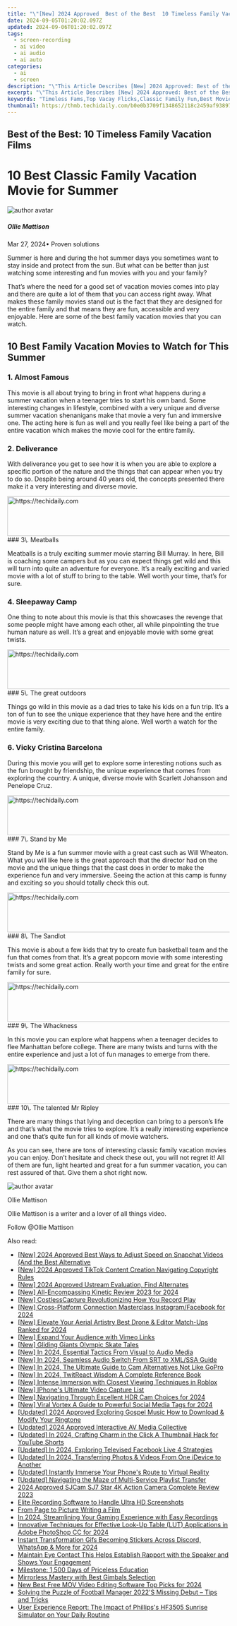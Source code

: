 ```yaml
---
title: "\"[New] 2024 Approved  Best of the Best  10 Timeless Family Vacation Films\""
date: 2024-09-05T01:20:02.097Z
updated: 2024-09-06T01:20:02.097Z
tags: 
  - screen-recording
  - ai video
  - ai audio
  - ai auto
categories: 
  - ai
  - screen
description: "\"This Article Describes [New] 2024 Approved: Best of the Best: 10 Timeless Family Vacation Films\""
excerpt: "\"This Article Describes [New] 2024 Approved: Best of the Best: 10 Timeless Family Vacation Films\""
keywords: "Timeless Fams,Top Vacay Flicks,Classic Family Fun,Best Movie Trips,Ultimate Kid Getsaw,Epic Family Films,Top Vacay Classics"
thumbnail: https://thmb.techidaily.com/b0e0b3709f1348652118c2459af9389796059e0f6579c4e1ae20b05da950739b.jpg
---
```


## Best of the Best: 10 Timeless Family Vacation Films

# 10 Best Classic Family Vacation Movie for Summer

![author avatar](https://images.wondershare.com/filmora/article-images/ollie-mattison.jpg)

##### Ollie Mattison

 Mar 27, 2024• Proven solutions

 Summer is here and during the hot summer days you sometimes want to stay inside and protect from the sun. But what can be better than just watching some interesting and fun movies with you and your family?

 That’s where the need for a good set of vacation movies comes into play and there are quite a lot of them that you can access right away. What makes these family movies stand out is the fact that they are designed for the entire family and that means they are fun, accessible and very enjoyable. Here are some of the best family vacation movies that you can watch.

## 10 Best Family Vacation Movies to Watch for This Summer

### 1\. Almost Famous

 This movie is all about trying to bring in front what happens during a summer vacation when a teenager tries to start his own band. Some interesting changes in lifestyle, combined with a very unique and diverse summer vacation shenanigans make that movie a very fun and immersive one. The acting here is fun as well and you really feel like being a part of the entire vacation which makes the movie cool for the entire family.

### 2\. Deliverance

 With deliverance you get to see how it is when you are able to explore a specific portion of the nature and the things that can appear when you try to do so. Despite being around 40 years old, the concepts presented there make it a very interesting and diverse movie.

<!-- affiliate ads begin -->
<a href="https://appsumo.8odi.net/c/5597632/2105870/7443" target="_top" id="2105870">
  <img src="//a.impactradius-go.com/display-ad/7443-2105870" border="0" alt="https://techidaily.com" width="728" height="90"/>
</a>
<img height="0" width="0" src="https://appsumo.8odi.net/i/5597632/2105870/7443" style="position:absolute;visibility:hidden;" border="0" />
<!-- affiliate ads end -->
### 3\. Meatballs

 Meatballs is a truly exciting summer movie starring Bill Murray. In here, Bill is coaching some campers but as you can expect things get wild and this will turn into quite an adventure for everyone. It’s a really exciting and varied movie with a lot of stuff to bring to the table. Well worth your time, that’s for sure.

### 4\. Sleepaway Camp

 One thing to note about this movie is that this showcases the revenge that some people might have among each other, all while pinpointing the true human nature as well. It’s a great and enjoyable movie with some great twists.

<!-- affiliate ads begin -->
<a href="https://aligracehair.sjv.io/c/5597632/1896510/19272" target="_top" id="1896510">
  <img src="//a.impactradius-go.com/display-ad/19272-1896510" border="0" alt="https://techidaily.com" width="728" height="90"/>
</a>
<img height="0" width="0" src="https://aligracehair.sjv.io/i/5597632/1896510/19272" style="position:absolute;visibility:hidden;" border="0" />
<!-- affiliate ads end -->
### 5\. The great outdoors

 Things go wild in this movie as a dad tries to take his kids on a fun trip. It’s a ton of fun to see the unique experience that they have here and the entire movie is very exciting due to that thing alone. Well worth a watch for the entire family.

### 6\. Vicky Cristina Barcelona

 During this movie you will get to explore some interesting notions such as the fun brought by friendship, the unique experience that comes from exploring the country. A unique, diverse movie with Scarlett Johansson and Penelope Cruz.

<!-- affiliate ads begin -->
<a href="https://malaysia-healthcare-travel-council.pxf.io/c/5597632/1557747/17382" target="_top" id="1557747">
  <img src="//a.impactradius-go.com/display-ad/17382-1557747" border="0" alt="https://techidaily.com" width="728" height="90"/>
</a>
<img height="0" width="0" src="https://malaysia-healthcare-travel-council.pxf.io/i/5597632/1557747/17382" style="position:absolute;visibility:hidden;" border="0" />
<!-- affiliate ads end -->
### 7\. Stand by Me

 Stand by Me is a fun summer movie with a great cast such as Will Wheaton. What you will like here is the great approach that the director had on the movie and the unique things that the cast does in order to make the experience fun and very immersive. Seeing the action at this camp is funny and exciting so you should totally check this out.

<!-- affiliate ads begin -->
<a href="https://appsumo.8odi.net/c/5597632/2111995/7443" target="_top" id="2111995">
  <img src="//a.impactradius-go.com/display-ad/7443-2111995" border="0" alt="https://techidaily.com" width="728" height="90"/>
</a>
<img height="0" width="0" src="https://appsumo.8odi.net/i/5597632/2111995/7443" style="position:absolute;visibility:hidden;" border="0" />
<!-- affiliate ads end -->
### 8\. The Sandlot

 This movie is about a few kids that try to create fun basketball team and the fun that comes from that. It’s a great popcorn movie with some interesting twists and some great action. Really worth your time and great for the entire family for sure.

<!-- affiliate ads begin -->
<a href="https://aligracehair.sjv.io/c/5597632/1880960/19272" target="_top" id="1880960">
  <img src="//a.impactradius-go.com/display-ad/19272-1880960" border="0" alt="https://techidaily.com" width="728" height="90"/>
</a>
<img height="0" width="0" src="https://aligracehair.sjv.io/i/5597632/1880960/19272" style="position:absolute;visibility:hidden;" border="0" />
<!-- affiliate ads end -->
### 9\. The Whackness

 In this movie you can explore what happens when a teenager decides to flee Manhattan before college. There are many twists and turns with the entire experience and just a lot of fun manages to emerge from there.

<!-- affiliate ads begin -->
<a href="https://aligracehair.sjv.io/c/5597632/1934142/19272" target="_top" id="1934142">
  <img src="//a.impactradius-go.com/display-ad/19272-1934142" border="0" alt="https://techidaily.com" width="728" height="90"/>
</a>
<img height="0" width="0" src="https://aligracehair.sjv.io/i/5597632/1934142/19272" style="position:absolute;visibility:hidden;" border="0" />
<!-- affiliate ads end -->
### 10\. The talented Mr Ripley

 There are many things that lying and deception can bring to a person’s life and that’s what the movie tries to explore. It’s a really interesting experience and one that’s quite fun for all kinds of movie watchers.

 As you can see, there are tons of interesting classic family vacation movies you can enjoy. Don’t hesitate and check these out, you will not regret it! All of them are fun, light hearted and great for a fun summer vacation, you can rest assured of that. Give them a shot right now.

![author avatar](https://images.wondershare.com/filmora/article-images/ollie-mattison.jpg)

Ollie Mattison

Ollie Mattison is a writer and a lover of all things video.

Follow @Ollie Mattison


<ins class="adsbygoogle"
     style="display:block"
     data-ad-format="autorelaxed"
     data-ad-client="ca-pub-7571918770474297"
     data-ad-slot="1223367746"></ins>



<ins class="adsbygoogle"
     style="display:block"
     data-ad-client="ca-pub-7571918770474297"
     data-ad-slot="8358498916"
     data-ad-format="auto"
     data-full-width-responsive="true"></ins>






<span class="atpl-alsoreadstyle">Also read:</span>
<div><ul>
<li><a href="https://fox-direct.techidaily.com/new-2024-approved-best-ways-to-adjust-speed-on-snapchat-videos-and-the-best-alternative/"><u>[New] 2024 Approved  Best Ways to Adjust Speed on Snapchat Videos (And the Best Alternative</u></a></li>
<li><a href="https://tiktok-videos.techidaily.com/new-2024-approved-tiktok-content-creation-navigating-copyright-rules/"><u>[New] 2024 Approved  TikTok Content Creation  Navigating Copyright Rules</u></a></li>
<li><a href="https://fox-direct.techidaily.com/new-2024-approved-ustream-evaluation-find-alternates/"><u>[New] 2024 Approved  Ustream Evaluation, Find Alternates</u></a></li>
<li><a href="https://fox-direct.techidaily.com/new-all-encompassing-kinetic-review-2023-for-2024/"><u>[New] All-Encompassing Kinetic Review 2023 for 2024</u></a></li>
<li><a href="https://on-screen-recording.techidaily.com/new-costlesscapture-revolutionizing-how-you-record-play/"><u>[New] CostlessCapture  Revolutionizing How You Record Play</u></a></li>
<li><a href="https://instagram-video-files.techidaily.com/new-cross-platform-connection-masterclass-instagramfacebook-for-2024/"><u>[New] Cross-Platform Connection Masterclass  Instagram/Facebook for 2024</u></a></li>
<li><a href="https://fox-direct.techidaily.com/new-elevate-your-aerial-artistry-best-drone-and-editor-match-ups-ranked-for-2024/"><u>[New] Elevate Your Aerial Artistry  Best Drone & Editor Match-Ups Ranked for 2024</u></a></li>
<li><a href="https://vimeo-videos.techidaily.com/new-expand-your-audience-with-vimeo-links/"><u>[New] Expand Your Audience with Vimeo Links</u></a></li>
<li><a href="https://fox-direct.techidaily.com/new-gliding-giants-olympic-skate-tales/"><u>[New] Gliding Giants  Olympic Skate Tales</u></a></li>
<li><a href="https://fox-direct.techidaily.com/new-in-2024-essential-tactics-from-visual-to-audio-media/"><u>[New] In 2024, Essential Tactics  From Visual to Audio Media</u></a></li>
<li><a href="https://fox-direct.techidaily.com/new-in-2024-seamless-audio-switch-from-srt-to-xmlssa-guide/"><u>[New] In 2024, Seamless Audio Switch  From SRT to XML/SSA Guide</u></a></li>
<li><a href="https://fox-direct.techidaily.com/new-in-2024-the-ultimate-guide-to-cam-alternatives-not-like-gopro/"><u>[New] In 2024, The Ultimate Guide to Cam Alternatives Not Like GoPro</u></a></li>
<li><a href="https://twitter-videos.techidaily.com/new-in-2024-twitreact-wisdom-a-complete-reference-book/"><u>[New] In 2024, TwitReact Wisdom  A Complete Reference Book</u></a></li>
<li><a href="https://fox-direct.techidaily.com/new-intense-immersion-with-closest-viewing-techniques-in-roblox/"><u>[New] Intense Immersion with Closest Viewing Techniques in Roblox</u></a></li>
<li><a href="https://fox-direct.techidaily.com/new-iphones-ultimate-video-capture-list/"><u>[New] IPhone's Ultimate Video Capture List</u></a></li>
<li><a href="https://fox-direct.techidaily.com/new-navigating-through-excellent-hdr-cam-choices-for-2024/"><u>[New] Navigating Through Excellent HDR Cam Choices for 2024</u></a></li>
<li><a href="https://youtube-lab.techidaily.com/iral-vortex-a-guide-to-powerful-social-media-tags-for-2024/"><u>[New] Viral Vortex  A Guide to Powerful Social Media Tags for 2024</u></a></li>
<li><a href="https://fox-direct.techidaily.com/updated-2024-approved-exploring-gospel-music-how-to-download-and-modify-your-ringtone/"><u>[Updated] 2024 Approved  Exploring Gospel Music  How to Download & Modify Your Ringtone</u></a></li>
<li><a href="https://fox-direct.techidaily.com/updated-2024-approved-interactive-av-media-collective/"><u>[Updated] 2024 Approved  Interactive AV Media Collective</u></a></li>
<li><a href="https://facebook-video-share.techidaily.com/updated-in-2024-crafting-charm-in-the-click-a-thumbnail-hack-for-youtube-shorts/"><u>[Updated] In 2024, Crafting Charm in the Click  A Thumbnail Hack for YouTube Shorts</u></a></li>
<li><a href="https://facebook-video-files.techidaily.com/updated-in-2024-exploring-televised-facebook-live-4-strategies/"><u>[Updated] In 2024, Exploring Televised Facebook Live  4 Strategies</u></a></li>
<li><a href="https://fox-direct.techidaily.com/updated-in-2024-transferring-photos-and-videos-from-one-idevice-to-another/"><u>[Updated] In 2024, Transferring Photos & Videos From One iDevice to Another</u></a></li>
<li><a href="https://fox-direct.techidaily.com/updated-instantly-immerse-your-phones-route-to-virtual-reality/"><u>[Updated] Instantly Immerse  Your Phone's Route to Virtual Reality</u></a></li>
<li><a href="https://fox-direct.techidaily.com/updated-navigating-the-maze-of-multi-service-playlist-transfer/"><u>[Updated] Navigating the Maze of Multi-Service Playlist Transfer</u></a></li>
<li><a href="https://extra-guidance.techidaily.com/2024-approved-sjcam-sj7-star-4k-action-camera-complete-review-2023/"><u>2024 Approved  SJCam SJ7 Star 4K Action Camera Complete Review 2023</u></a></li>
<li><a href="https://screen-capture.techidaily.com/elite-recording-software-to-handle-ultra-hd-screenshots/"><u>Elite Recording Software to Handle Ultra HD Screenshots</u></a></li>
<li><a href="https://fox-direct.techidaily.com/from-page-to-picture-writing-a-film/"><u>From Page to Picture  Writing a Film</u></a></li>
<li><a href="https://screen-mirroring-recording.techidaily.com/in-2024-streamlining-your-gaming-experience-with-easy-recordings/"><u>In 2024, Streamlining Your Gaming Experience with Easy Recordings</u></a></li>
<li><a href="https://fox-direct.techidaily.com/innovative-techniques-for-effective-look-up-table-lut-applications-in-adobe-photoshop-cc-for-2024/"><u>Innovative Techniques for Effective Look-Up Table (LUT) Applications in Adobe PhotoShop CC for 2024</u></a></li>
<li><a href="https://extra-approaches.techidaily.com/instant-transformation-gifs-becoming-stickers-across-discord-whatsapp-and-more-for-2024/"><u>Instant Transformation  Gifs Becoming Stickers Across Discord, WhatsApp & More for 2024</u></a></li>
<li><a href="https://fox-direct.techidaily.com/maintain-eye-contact-this-helps-establish-rapport-with-the-speaker-and-shows-your-engagement/"><u>Maintain Eye Contact  This Helps Establish Rapport with the Speaker and Shows Your Engagement</u></a></li>
<li><a href="https://mondly-stories.techidaily.com/milestone-1500-days-of-priceless-education/"><u>Milestone: 1,500 Days of Priceless Education</u></a></li>
<li><a href="https://fox-direct.techidaily.com/mirrorless-mastery-with-best-gimbals-selection/"><u>Mirrorless Mastery with Best Gimbals Selection</u></a></li>
<li><a href="https://smart-video-editing.techidaily.com/new-best-free-mov-video-editing-software-top-picks-for-2024/"><u>New Best Free MOV Video Editing Software Top Picks for 2024</u></a></li>
<li><a href="https://win-able.techidaily.com/solving-the-puzzle-of-football-manager-2022s-missing-debut-tips-and-tricks/"><u>Solving the Puzzle of Football Manager 2022'S Missing Debut – Tips and Tricks</u></a></li>
<li><a href="https://buynow-reviews.techidaily.com/user-experience-report-the-impact-of-phillipss-hf3505-sunrise-simulator-on-your-daily-routine/"><u>User Experience Report: The Impact of Phillips's HF3505 Sunrise Simulator on Your Daily Routine</u></a></li>
</ul></div>
